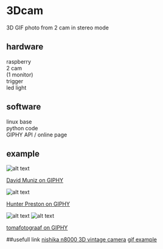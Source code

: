 # 3Dcam
3D GIF photo from 2 cam in stereo mode

## hardware
raspberry <br>
2 cam <br>
(1 monitor) <br>
trigger <br>
led light

## software
linux base <br>
python code <br>
GIPHY API / online page

## example
![alt text](https://media.giphy.com/media/l0vNWcv8Xp8x67yb91/giphy.gif)

[David Muniz on GIPHY](https://giphy.com/edavidm/)

![alt text](https://media.giphy.com/media/QxjwKJ4O6RlS6K78pC/giphy.gif)

[Hunter Preston on GIPHY](https://giphy.com/hunterpreston/)

![alt text](https://media.giphy.com/media/aqLgZto1N6P2F1A9YD/giphy-downsized.gif)
![alt text](https://media.giphy.com/media/UwLSO9SWrss3s68dmE/giphy-downsized.gif)

[tomafotograaf on GIPHY](https://giphy.com/tagmeifyouusemypics/)

##usefull link
[nishika n8000 3D vintage camera](https://www.outsidetheshot.com/nishika-n8000-3d-camera/)
[gif example](https://giphy.com/explore/nishika-n8000)
